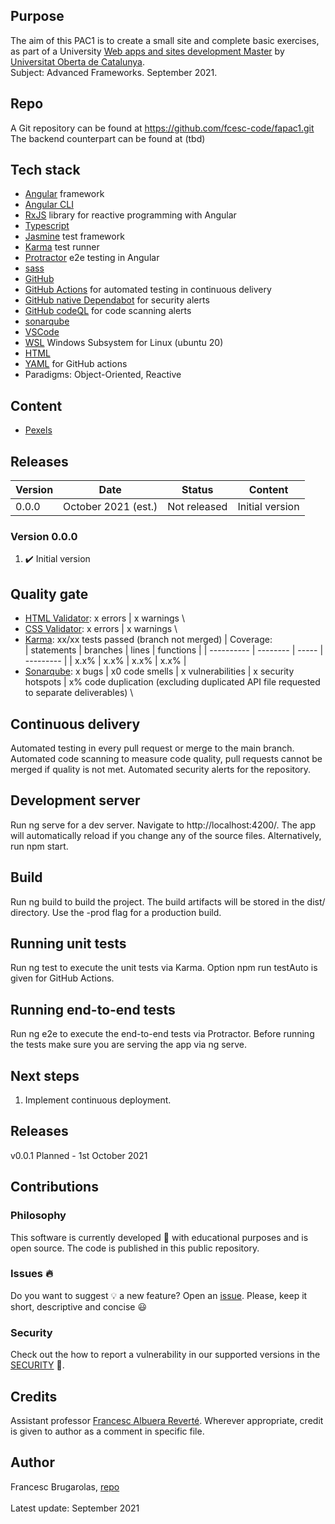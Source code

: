 
## Purpose
The aim of this PAC1 is to create a small site and complete basic exercises, as part of a University 
[Web apps and sites development Master](https://estudis.uoc.edu/ca/masters-universitaris/desenvolupament-llocs-aplicacions-web/presentacio) 
by [Universitat Oberta de Catalunya](http://uoc.edu). \
Subject: Advanced Frameworks. September 2021.

## Repo
A Git repository can be found at https://github.com/fcesc-code/fapac1.git
The backend counterpart can be found at (tbd)

## Tech stack
- [Angular](https://angular.io/) framework
- [Angular CLI](https://angular.io/cli)
- [RxJS](https://rxjs.dev/guide/overview) library for reactive programming with Angular
- [Typescript](https://www.typescriptlang.org/)
- [Jasmine](https://jasmine.github.io/) test framework
- [Karma](https://karma-runner.github.io/) test runner
- [Protractor](https://www.protractortest.org/#/) e2e testing in Angular
- [sass](https://sass-lang.com/)
- [GitHub](https://github.com/)
- [GitHub Actions](https://github.com/features/actions) for automated testing in continuous delivery
- [GitHub native Dependabot](https://dependabot.com/) for security alerts
- [GitHub codeQL](https://github.com/github/codeql) for code scanning alerts
- [sonarqube](https://www.sonarqube.org/)
- [VSCode](https://code.visualstudio.com/)
- [WSL](https://docs.microsoft.com/en-us/windows/wsl/about) Windows Subsystem for Linux (ubuntu 20)
- [HTML](https://html.spec.whatwg.org/)
- [YAML](https://yaml.org/) for GitHub actions
- Paradigms: Object-Oriented, Reactive

## Content

- [Pexels](https://www.pexels.com/)

## Releases

| Version | Date                 | Status       | Content         |
| ------- | -------------------- | ------------ | --------------- |
| 0.0.0   | October 2021 (est.)  | Not released | Initial version |

### Version 0.0.0

1. ✔️ Initial version

## Quality gate
- [HTML Validator](https://jigsaw.w3.org/css-validator/): x errors | x warnings \
- [CSS Validator](https://jigsaw.w3.org/css-validator/validator): x errors | x warnings \
- [Karma](https://karma-runner.github.io/): xx/xx tests passed (branch not merged) | Coverage: \
  | statements | branches | lines | functions |
  | ---------- | -------- | ----- | --------- |
  | x.x% | x.x% | x.x% | x.x% |
- [Sonarqube](https://www.sonarqube.org/): x bugs | x0 code smells | x vulnerabilities | x security hotspots | x% code duplication (excluding duplicated API file requested to separate deliverables) \

## Continuous delivery
Automated testing in every pull request or merge to the main branch.
Automated code scanning to measure code quality, pull requests cannot be merged if quality is not met.
Automated security alerts for the repository.

## Development server
Run ng serve for a dev server. Navigate to http://localhost:4200/. The app will automatically reload if you change any of the source files.
Alternatively, run npm start.

## Build
Run ng build to build the project. The build artifacts will be stored in the dist/ directory. Use the -prod flag for a production build.

## Running unit tests
Run ng test to execute the unit tests via Karma.
Option npm run testAuto is given for GitHub Actions.

## Running end-to-end tests
Run ng e2e to execute the end-to-end tests via Protractor. Before running the tests make sure you are serving the app via ng serve.

## Next steps
1. Implement continuous deployment.

## Releases
v0.0.1 Planned - 1st October 2021

## Contributions

### Philosophy

This software is currently developed :construction: with educational purposes and is open source. The code is published in this public repository. 

### Issues :fire:

Do you want to suggest :bulb: a new feature? Open an [issue](https://github.com/fcesc-code/fapac1/issues).
Please, keep it short, descriptive and concise :smiley:

### Security

Check out the how to report a vulnerability in our supported versions in the [SECURITY](https://github.com/fcesc-code/fapac1/blob/main/SECURITY.md) :open_book:.

## Credits
Assistant professor [Francesc Albuera Reverté](https://campus.uoc.edu/rb/PERFIL20/profile/429300?s=2209f6e4bc33018fa1c11ff4a5b0155bf3c80342c5afe2459e9234430545bfa178d24210c97bb72689d6c22d6b5c504c3c675f64bdd04cad4dc6254b9970d991).
Wherever appropriate, credit is given to author as a comment in specific file.

## Author
Francesc Brugarolas, [repo](https://github.com/fcesc-code/)\
\
Latest update: September 2021
